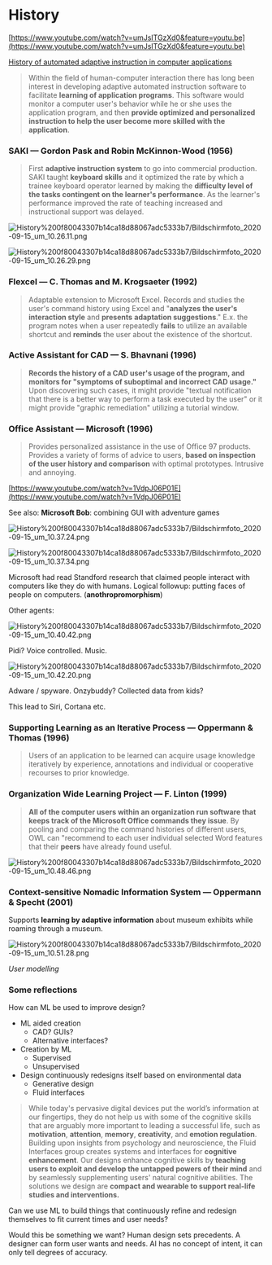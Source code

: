 # History

[https://www.youtube.com/watch?v=umJsITGzXd0&feature=youtu.be](https://www.youtube.com/watch?v=umJsITGzXd0&feature=youtu.be)

[History of automated adaptive instruction in computer applications](https://en.wikipedia.org/wiki/History_of_automated_adaptive_instruction_in_computer_applications)

> Within the field of human-computer interaction there has long been interest in developing adaptive automated instruction software to facilitate **learning of application programs**. This software would monitor a computer user's behavior while he or she uses the application program, and then **provide optimized and personalized instruction to help the user become more skilled with the application**.

### SAKI — Gordon Pask and Robin McKinnon-Wood (1956)

> First **adaptive instruction system** to go into commercial production. SAKI taught **keyboard skills** and it optimized the rate by which a trainee keyboard operator learned by making the **difficulty level of the tasks contingent on the learner's performance**. As the learner's performance improved the rate of teaching increased and instructional support was delayed.

![History%200f80043307b14ca18d88067adc5333b7/Bildschirmfoto_2020-09-15_um_10.26.11.png](History%200f80043307b14ca18d88067adc5333b7/Bildschirmfoto_2020-09-15_um_10.26.11.png)

![History%200f80043307b14ca18d88067adc5333b7/Bildschirmfoto_2020-09-15_um_10.26.29.png](History%200f80043307b14ca18d88067adc5333b7/Bildschirmfoto_2020-09-15_um_10.26.29.png)

### Flexcel — C. Thomas and M. Krogsaeter (1992)

> Adaptable extension to Microsoft Excel. Records and studies the user's command history using Excel and "**analyzes the user's interaction style** and **presents** **adaptation suggestions**." E.x. the program notes when a user repeatedly **fails** to utilize an available shortcut and **reminds** the user about the existence of the shortcut.

### Active Assistant for CAD — S. Bhavnani (1996)

> **Records the history of a CAD user's usage of the program, and monitors for "symptoms of suboptimal and incorrect CAD usage."** Upon discovering such cases, it might provide "textual notification that there is a better way to perform a task executed by the user" or it might provide "graphic remediation" utilizing a tutorial window.

### Office Assistant — Microsoft (1996)

> Provides personalized assistance in the use of Office 97 products. Provides a variety of forms of advice to users, **based on inspection of the user history and comparison** with optimal prototypes. Intrusive and annoying.

[https://www.youtube.com/watch?v=1VdpJ06P01E](https://www.youtube.com/watch?v=1VdpJ06P01E)

See also: **Microsoft Bob**: combining GUI with adventure games

![History%200f80043307b14ca18d88067adc5333b7/Bildschirmfoto_2020-09-15_um_10.37.24.png](History%200f80043307b14ca18d88067adc5333b7/Bildschirmfoto_2020-09-15_um_10.37.24.png)

![History%200f80043307b14ca18d88067adc5333b7/Bildschirmfoto_2020-09-15_um_10.37.34.png](History%200f80043307b14ca18d88067adc5333b7/Bildschirmfoto_2020-09-15_um_10.37.34.png)

Microsoft had read Standford research that claimed people interact with computers like they do with humans. Logical followup: putting faces of people on computers. (**anothropromorphism**)

Other agents:

![History%200f80043307b14ca18d88067adc5333b7/Bildschirmfoto_2020-09-15_um_10.40.42.png](History%200f80043307b14ca18d88067adc5333b7/Bildschirmfoto_2020-09-15_um_10.40.42.png)

Pidi? Voice controlled. Music.

![History%200f80043307b14ca18d88067adc5333b7/Bildschirmfoto_2020-09-15_um_10.42.20.png](History%200f80043307b14ca18d88067adc5333b7/Bildschirmfoto_2020-09-15_um_10.42.20.png)

Adware / spyware. Onzybuddy? Collected data from kids?

This lead to Siri, Cortana etc.

### Supporting Learning as an Iterative Process — Oppermann & Thomas (1996)

> Users of an application to be learned can acquire usage knowledge iteratively by experience, annotations and individual or cooperative recourses to prior knowledge.

### Organization Wide Learning Project — F. Linton (1999)

> **All of the computer users within an organization run software that keeps track of the Microsoft Office commands they issue**. By pooling and comparing the command histories of different users, OWL can "recommend to each user individual selected Word features that their **peers** have already found useful.

![History%200f80043307b14ca18d88067adc5333b7/Bildschirmfoto_2020-09-15_um_10.48.46.png](History%200f80043307b14ca18d88067adc5333b7/Bildschirmfoto_2020-09-15_um_10.48.46.png)

### Context-sensitive Nomadic Information System — Oppermann & Specht (2001)

Supports **learning by adaptive information** about museum exhibits while roaming through a museum.

![History%200f80043307b14ca18d88067adc5333b7/Bildschirmfoto_2020-09-15_um_10.51.28.png](History%200f80043307b14ca18d88067adc5333b7/Bildschirmfoto_2020-09-15_um_10.51.28.png)

*User modelling*

### Some reflections

How can ML be used to improve design?

- ML aided creation
    - CAD? GUIs?
    - Alternative interfaces?
- Creation by ML
    - Supervised
    - Unsupervised
- Design continuously redesigns itself based on environmental data
    - Generative design
    - Fluid interfaces

> While today's pervasive digital devices put the world’s information at our fingertips, they do not help us with some of the cognitive skills that are arguably more important to leading a successful life, such as **motivation**, **attention**, **memory**, **creativity**, and **emotion regulation**. Building upon insights from psychology and neuroscience, the Fluid Interfaces group creates systems and interfaces for **cognitive enhancement**. Our designs enhance cognitive skills by **teaching users to exploit and develop the untapped powers of their mind** and by seamlessly supplementing users' natural cognitive abilities. The solutions we design are **compact and wearable to support real-life studies and interventions.**

Can we use ML to build things that continuously refine and redesign themselves to fit current times and user needs?

Would this be something we want? Human design sets precedents. A designer can form user wants and needs. AI has no concept of intent, it can only tell degrees of accuracy.